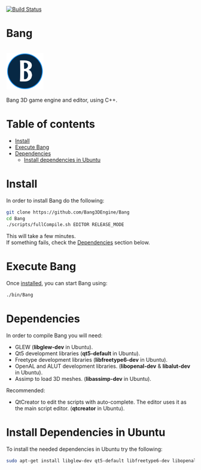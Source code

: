 [![Build Status](https://travis-ci.org/Bang3DEngine/Bang.svg?branch=master)](https://travis-ci.org/Bang3DEngine/Bang)
# Bang
<br/>
<img src="/EngineAssets/BangLogo.png" width="100">
<br/> <br/>
Bang 3D game engine and editor, using C++. <br/> 

# Table of contents
  * [Install](#install)
  * [Execute Bang](#execute-bang)
  * [Dependencies](#dependencies)
    * [Install dependencies in Ubuntu](#install-dependencies-in-ubuntu)
  
# Install
In order to install Bang do the following:
``` Bash
git clone https://github.com/Bang3DEngine/Bang
cd Bang
./scripts/fullCompile.sh EDITOR RELEASE_MODE
```
This will take a few minutes. <br/>
If something fails, check the [Dependencies](#dependencies) section below.

# Execute Bang
Once [installed](#install), you can start Bang using:
```Bash
./bin/Bang
```

# Dependencies
In order to compile Bang you will need:
  - GLEW (**libglew-dev** in Ubuntu).
  - Qt5 development libraries (**qt5-default** in Ubuntu).
  - Freetype development libraries (**libfreetype6-dev** in Ubuntu).
  - OpenAL and ALUT development libraries. (**libopenal-dev** & **libalut-dev** in Ubuntu).
  - Assimp to load 3D meshes. (**libassimp-dev** in Ubuntu).

Recommended:  
  - QtCreator to edit the scripts with auto-complete. The editor uses it as the main script editor. (**qtcreator** in Ubuntu).

# Install Dependencies in Ubuntu
To install the needed dependencies in Ubuntu try the following:
``` Bash
sudo apt-get install libglew-dev qt5-default libfreetype6-dev libopenal-dev libalut-dev libassimp-dev qtcreator
```
